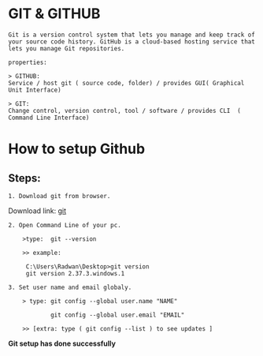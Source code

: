 # GIT & GITHUB

    Git is a version control system that lets you manage and keep track of your source code history. GitHub is a cloud-based hosting service that lets you manage Git repositories.

    properties:

    > GITHUB:
    Service / host git ( source code, folder) / provides GUI( Graphical Unit Interface)

    > GIT: 
    Change control, version control, tool / software / provides CLI  ( Command Line Interface)


# How to setup Github

## Steps:

```
1. Download git from browser.
```
Download link: [git][git]
```
2. Open Command Line of your pc.

    >type:  git --version

    >> example:

     C:\Users\Radwan\Desktop>git version
     git version 2.37.3.windows.1    
```  
```
3. Set user name and email globaly.

    > type: git config --global user.name "NAME"
      
            git config --global user.email "EMAIL"

    >> [extra: type ( git config --list ) to see updates ]
```

__Git setup has done successfully__



<!-- links -->
[git]: https://git-scm.com/downloads
